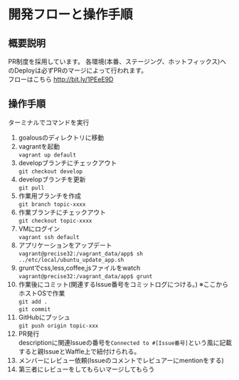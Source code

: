 # 開発フローと操作手順
## 概要説明
PR制度を採用しています。
各環境(本番、ステージング、ホットフィックス)へのDeployは必ずPRのマージによって行われます。  
フローはこちら http://bit.ly/1PEeE9D

## 操作手順
ターミナルでコマンドを実行

1. goalousのディレクトリに移動
1. vagrantを起動  
`vagrant up default`
1. developブランチにチェックアウト    
`git checkout develop`
1. developブランチを更新  
`git pull`
1. 作業用ブランチを作成  
`git branch topic-xxxx`
1. 作業ブランチにチェックアウト  
`git checkout topic-xxxx`
1. VMにログイン  
`vagrant ssh default`
1. アプリケーションをアップデート  
`vagrant@precise32:/vagrant_data/app$ sh ../etc/local/ubuntu_update_app.sh `
1. gruntでcss,less,coffee,jsファイルをwatch  
`vagrant@precise32:/vagrant_data/app$ grunt`
1. 作業後にコミット(関連するIssue番号をコミットログにつける。) ※ここからホストOSで作業  
`git add .`  
`git commit`
1. GitHubにプッシュ  
`git push origin topic-xxx`  
1. PR発行  
descriptionに関連Issueの番号を`Connected to #[Issue番号]`という風に記載すると親IssueとWaffle上で紐付けられる。
1. メンバーにレビュー依頼(Issueのコメントでレビュアーにmentionをする)  
1. 第三者にレビューをしてもらいマージしてもらう
